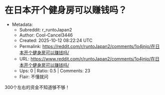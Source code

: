 # 在日本开个健身房可以赚钱吗？

- Metadata:
  - Subreddit: r_runtoJapan2
  - Author: Cool-Cancel3446
  - Created: 2025-10-12 08:22:24 UTC
  - Permalink: https://reddit.com/r/runtoJapan2/comments/1o4jnjo/在日本开个健身房可以赚钱吗/
  - URL: https://www.reddit.com/r/runtoJapan2/comments/1o4jnjo/在日本开个健身房可以赚钱吗/
  - Ups: 0 | Ratio: 0.5 | Comments: 23
  - Flair: 不懂就问


300个左右的资金不知道够不够！


